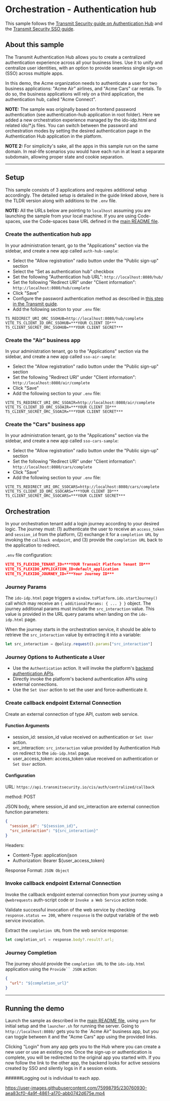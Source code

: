 # Orchestration - Authentication hub

This sample follows the
[Transmit Security guide on Authentication Hub](https://developer.transmitsecurity.com/guides/user/authentication_hub/)
and the
[Transmit Security SSO guide](https://developer.transmitsecurity.com/guides/user/sso_across_apps/).

## About this sample

The Transmit Authentication Hub allows you to create a centralized authentication experience across
all your business lines. Use it to unify and centralize user identities, with an option to provide
seamless single sign-on (SSO) across multiple apps.

In this demo, the Acme organization needs to authenticate a user for two business applications:
"Acme Air" airlines, and "Acme Cars" car rentals. To do so, the business applications will rely on a
third application, the authentication hub, called "Acme Connect".

**NOTE:** The sample was originally based on frontend password authentication (see
authentication-hub application in root folder). Here we added a new orchestration experience managed
by the ido-idp.html and related ido/\*.js files. You can switch between the password and
orchestration modes by setting the desired authentication page in the Authentication Hub application
in the platform.

**NOTE 2:** For simplicity's sake, all the apps in this sample run on the same domain. In real-life
scenarios you would have each run in at least a separate subdomain, allowing proper state and cookie
separation.

---

## Setup

This sample consists of 3 applications and requires additional setup accordingly. The detailed setup
is detailed in the guide linked above, here is the TLDR version along with additions to the `.env`
file.

**NOTE:** All the URLs below are pointing to `localhost` assuming you are launching the sample from
your local machine. If you are using Code-spaces, use the Code-spaces base URL defined in the
[main README file](../README.md).

### Create the authentication hub app

In your administration tenant, go to the "Applications" section via the sidebar, and create a new
app called `auth-hub-sample`:

- Select the "Allow registration" radio button under the "Public sign-up" section
- Select the "Set as authentication hub" checkbox
- Set the following "Authentication hub URL": `http://localhost:8080/hub/`
- Set the following "Redirect URI" under "Client information": `http://localhost:8080/hub/complete`
- Click "Save"
- Configure the password authentication method as described in
  [this step in the Transmit guide](https://developer.transmitsecurity.com/guides/user/auth_passwords/#step-3-configure-auth-method).
- Add the following section to your `.env` file:

```
TS_REDIRECT_URI_ORC_SSOHUB=http://localhost:8080/hub/complete
VITE_TS_CLIENT_ID_ORC_SSOHUB=***YOUR CLIENT ID***
TS_CLIENT_SECRET_ORC_SSOHUB=***YOUR CLIENT SECRET***
```

### Create the "Air" business app

In your administration tenant, go to the "Applications" section via the sidebar, and create a new
app called `sso-air-sample`:

- Select the "Allow registration" radio button under the "Public sign-up" section
- Set the following "Redirect URI" under "Client information": `http://localhost:8080/air/complete`
- Click "Save"
- Add the following section to your `.env` file:

```
VITE_TS_REDIRECT_URI_ORC_SSOAIR=http://localhost:8080/air/complete
VITE_TS_CLIENT_ID_ORC_SSOAIR=***YOUR CLIENT ID***
TS_CLIENT_SECRET_ORC_SSOAIR=***YOUR CLIENT SECRET***
```

### Create the "Cars" business app

In your administration tenant, go to the "Applications" section via the sidebar, and create a new
app called `sso-cars-sample`:

- Select the "Allow registration" radio button under the "Public sign-up" section
- Set the following "Redirect URI" under "Client information": `http://localhost:8080/cars/complete`
- Click "Save"
- Add the following section to your `.env` file:

```
VITE_TS_REDIRECT_URI_ORC_SSOCARS=http://localhost:8080/cars/complete
VITE_TS_CLIENT_ID_ORC_SSOCARS=***YOUR CLIENT ID***
TS_CLIENT_SECRET_ORC_SSOCARS=***YOUR CLIENT SECRET***
```

## Orchestration

In your orchestration tenant add a login journey according to your desired logic. The journey must:
(1) authenticate the user to receive an `access_token` and `session_id` from the platform, (2)
exchange it for a `completion URL` by invoking the `callback endpoint`, and (3) provide the
`completion URL` back to the application to redirect.

`.env` file configuration:

```json
VITE_TS_FLEXIDO_TENANT_ID=***YOUR Transmit Platform Tenant ID***
VITE_TS_FLEXIDO_APPLICATION_ID=default_application
VITE_TS_FLEXIDO_JOURNEY_ID=***Your Journey ID***
```

### Journey Params

The `ido-idp.html` page triggers a `window.tsPlatform.ido.startJourney()` call which may receive an
`{ additionalParams: { ... } }` object. The journey additional params must include the
`src_interaction` value. This value is provided in the URL query params when landing on the
`ido-idp.html` page.

When the journey starts in the orchestration service, it should be able to retrieve the
`src_interaction` value by extracting it into a variable:

```javascript
let src_interaction = @policy.request().params["src_interaction"]
```

### Journey Options to Authenticate a User

- Use the `Authentication` action. It will invoke the platform's
  [backend authentication APIs](https://developer.transmitsecurity.com/guides/user/be_auth_overview/).
- Directly invoke the platform's backend authentication APIs using external connections.
- Use the `Set User` action to set the user and force-authenticate it.

### Create callback endpoint External Connection

Create an external connection of type API, custom web service.

#### Function Arguments

- session_id: session_id value received on authentication or `Set User` action.
- src_interaction: `src_interaction` value provided by Authentication Hub on redirect to the
  `ido-idp.html` page.
- user_access_token: access_token value received on authentication or `Set User` action.

#### Configuration

URL: `https://api.transmitsecurity.io/cis/auth/centralized/callback`

method: POST

JSON body, where session_id and src_interaction are external connection function parameters:

```json
{
  "session_id": "${session_id}",
  "src_interaction": "${src_interaction}"
}
```

Headers:

- Content-Type: application/json
- Authorization: Bearer ${user_access_token}

Response Format: `JSON Object`

### Invoke callback endpoint External Connection

Invoke the callback endpoint external connection from your journey using a `@webrequests`
auth-script code or `Invoke a Web Service` action node.

Validate successful invocation of the web service by checking `response.status == 200`, where
`response` is the output variable of the web service invocation.

Extract the `completion URL` from the web service response:

```javascript
let completion_url = response.body?.result?.url;
```

### Journey Completion

The journey should provide the `completion URL` to the `ido-idp.html` application using the
` Provide`` JSON ` action:

```json
{
  "url": "${completion_url}"
}
```

---

## Running the demo

Launch the sample as described in the [main README file](../README.md), using `yarn` for initial
setup and the `launcher.sh` for running the server. Going to `http://localhost:8080/` gets you to
the `Acme Air" business app, but you can toggle between it and the "Acme Cars" app using the
provided links.

Clicking "Login" from any app gets you to the Hub where you can create a new user or use an existing
one. Once the sign-up or authentication is complete, you will be redirected to the original app you
started with. If you now follow the link to the other app, the backend looks for active sessions
created by SSO and silently logs in if a session exists.

######Logging out is individual to each app.

https://user-images.githubusercontent.com/75998795/230760930-aea83cf0-4a9f-4861-a170-abb0742d675e.mp4
